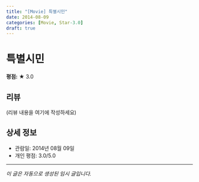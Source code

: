 ```yaml
---
title: "[Movie] 특별시민"
date: 2014-08-09
categories: [Movie, Star-3.0]
draft: true
---
```


# 특별시민

**평점:** ★ 3.0

## 리뷰

(리뷰 내용을 여기에 작성하세요)

## 상세 정보

- 관람일: 2014년 08월 09일
- 개인 평점: 3.0/5.0

---

*이 글은 자동으로 생성된 임시 글입니다.*
